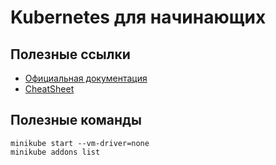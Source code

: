 # Kubernetes для начинающих




## Полезные ссылки
- [Официальная документация](https://kubernetes.io/docs/home/)
- [CheatSheet](https://kubernetes.io/ru/docs/reference/kubectl/cheatsheet/)

## Полезные команды
```shell script
minikube start --vm-driver=none
minikube addons list
```
